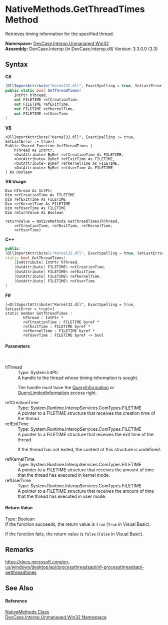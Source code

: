 # NativeMethods.GetThreadTimes Method 
 

Retrieves timing information for the specified thread.

**Namespace:**&nbsp;<a href="N_DevCase_Interop_Unmanaged_Win32">DevCase.Interop.Unmanaged.Win32</a><br />**Assembly:**&nbsp;DevCase.Interop (in DevCase.Interop.dll) Version: 3.3.0.0 (3.3)

## Syntax

**C#**<br />
``` C#
[DllImportAttribute("Kernel32.dll", ExactSpelling = true, SetLastError = true)]
public static bool GetThreadTimes(
	IntPtr hThread,
	out FILETIME refCreationTime,
	out FILETIME refExitTime,
	out FILETIME refKernelTime,
	out FILETIME refUserTime
)
```

**VB**<br />
``` VB
<DllImportAttribute("Kernel32.dll", ExactSpelling := true, SetLastError := true>]
Public Shared Function GetThreadTimes ( 
	hThread As IntPtr,
	<OutAttribute> ByRef refCreationTime As FILETIME,
	<OutAttribute> ByRef refExitTime As FILETIME,
	<OutAttribute> ByRef refKernelTime As FILETIME,
	<OutAttribute> ByRef refUserTime As FILETIME
) As Boolean
```

**VB Usage**<br />
``` VB Usage
Dim hThread As IntPtr
Dim refCreationTime As FILETIME
Dim refExitTime As FILETIME
Dim refKernelTime As FILETIME
Dim refUserTime As FILETIME
Dim returnValue As Boolean

returnValue = NativeMethods.GetThreadTimes(hThread, 
	refCreationTime, refExitTime, refKernelTime, 
	refUserTime)
```

**C++**<br />
``` C++
public:
[DllImportAttribute(L"Kernel32.dll", ExactSpelling = true, SetLastError = true)]
static bool GetThreadTimes(
	[InAttribute] IntPtr hThread, 
	[OutAttribute] FILETIME% refCreationTime, 
	[OutAttribute] FILETIME% refExitTime, 
	[OutAttribute] FILETIME% refKernelTime, 
	[OutAttribute] FILETIME% refUserTime
)
```

**F#**<br />
``` F#
[<DllImportAttribute("Kernel32.dll", ExactSpelling = true, SetLastError = true)>]
static member GetThreadTimes : 
        hThread : IntPtr * 
        refCreationTime : FILETIME byref * 
        refExitTime : FILETIME byref * 
        refKernelTime : FILETIME byref * 
        refUserTime : FILETIME byref -> bool 

```


#### Parameters
&nbsp;<dl><dt>hThread</dt><dd>Type: System.IntPtr<br />A handle to the thread whose timing information is sought. 

 The handle must have the <a href="T_DevCase_Interop_Unmanaged_Win32_Enums_ThreadAccessRights">QueryInformation</a> or <a href="T_DevCase_Interop_Unmanaged_Win32_Enums_ThreadAccessRights">QueryLimitedInformation</a> access right.</dd><dt>refCreationTime</dt><dd>Type: System.Runtime.InteropServices.ComTypes.FILETIME<br />A pointer to a FILETIME structure that receives the creation time of the thread.</dd><dt>refExitTime</dt><dd>Type: System.Runtime.InteropServices.ComTypes.FILETIME<br />A pointer to a FILETIME structure that receives the exit time of the thread. 

 If the thread has not exited, the content of this structure is undefined.</dd><dt>refKernelTime</dt><dd>Type: System.Runtime.InteropServices.ComTypes.FILETIME<br />A pointer to a FILETIME structure that receives the amount of time that the thread has executed in kernel mode.</dd><dt>refUserTime</dt><dd>Type: System.Runtime.InteropServices.ComTypes.FILETIME<br />A pointer to a FILETIME structure that receives the amount of time that the thread has executed in user mode.</dd></dl>

#### Return Value
Type: Boolean<br />If the function succeeds, the return value is `true` (`True` in Visual Basic). 

 If the function fails, the return value is `false` (`False` in Visual Basic).

## Remarks
<a href="https://docs.microsoft.com/en-us/windows/desktop/api/processthreadsapi/nf-processthreadsapi-getthreadtimes" target="_blank">https://docs.microsoft.com/en-us/windows/desktop/api/processthreadsapi/nf-processthreadsapi-getthreadtimes</a>

## See Also


#### Reference
<a href="T_DevCase_Interop_Unmanaged_Win32_NativeMethods">NativeMethods Class</a><br /><a href="N_DevCase_Interop_Unmanaged_Win32">DevCase.Interop.Unmanaged.Win32 Namespace</a><br />